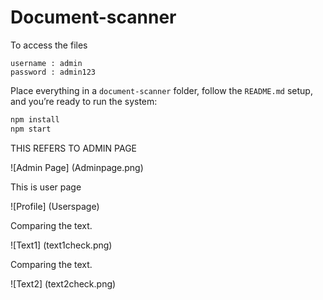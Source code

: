 # Document-scanner

To access the files  

```
username : admin
password : admin123
```


Place everything in a `document-scanner` folder, follow the `README.md` setup, and you’re ready to run the system:
```bash
npm install
npm start
```

THIS REFERS TO ADMIN PAGE 

![Admin Page] (Adminpage.png)

This is user page 

![Profile] (Userspage)

Comparing the text.

![Text1] (text1check.png)

Comparing the text.

![Text2] (text2check.png)
